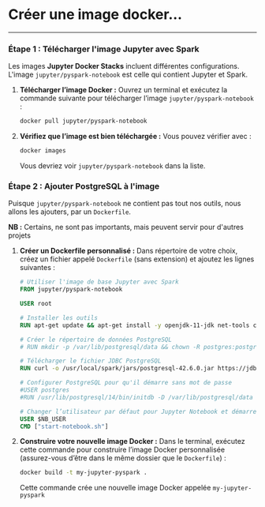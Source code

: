 # Créer une image docker...

---

### Étape 1 : Télécharger l'image Jupyter avec Spark
Les images **Jupyter Docker Stacks** incluent différentes configurations. L'image `jupyter/pyspark-notebook` est celle qui contient Jupyter et Spark.

1. **Télécharger l’image Docker :**
   Ouvrez un terminal et exécutez la commande suivante pour télécharger l’image `jupyter/pyspark-notebook` :
   ```bash
   docker pull jupyter/pyspark-notebook
   ```


2. **Vérifiez que l’image est bien téléchargée :**
   Vous pouvez vérifier avec :
   ```bash
   docker images
   ```
   Vous devriez voir `jupyter/pyspark-notebook` dans la liste.

### Étape 2 : Ajouter PostgreSQL à l'image
Puisque `jupyter/pyspark-notebook` ne contient pas tout nos outils, nous allons les ajouters, par un `Dockerfile`.

**NB :** Certains, ne sont pas importants, mais peuvent servir pour d'autres projets

1. **Créer un Dockerfile personnalisé :**
   Dans répertoire de votre choix, créez un fichier appelé `Dockerfile` (sans extension) et ajoutez les lignes suivantes :
   ```dockerfile
   # Utiliser l'image de base Jupyter avec Spark
   FROM jupyter/pyspark-notebook

   USER root

   # Installer les outils
   RUN apt-get update && apt-get install -y openjdk-11-jdk net-tools curl

   # Créer le répertoire de données PostgreSQL
   # RUN mkdir -p /var/lib/postgresql/data && chown -R postgres:postgres /var/lib/postgresql

   # Télécharger le fichier JDBC PostgreSQL
   RUN curl -o /usr/local/spark/jars/postgresql-42.6.0.jar https://jdbc.postgresql.org/download/postgresql-42.6.0.jar

   # Configurer PostgreSQL pour qu'il démarre sans mot de passe
   #USER postgres
   #RUN /usr/lib/postgresql/14/bin/initdb -D /var/lib/postgresql/data

   # Changer l’utilisateur par défaut pour Jupyter Notebook et démarrer PostgreSQL
   USER $NB_USER
   CMD ["start-notebook.sh"]
   ```

2. **Construire votre nouvelle image Docker :**
   Dans le terminal, exécutez cette commande pour construire l’image Docker personnalisée (assurez-vous d’être dans le même dossier que le `Dockerfile`) :
   ```bash
   docker build -t my-jupyter-pyspark .
   ```
   Cette commande crée une nouvelle image Docker appelée `my-jupyter-pyspark`

